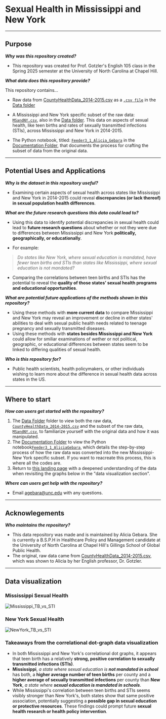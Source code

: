 # Sexual Health in Mississippi and New York

---
## **Purpose**

***Why was this repository created?***

- This repository was created for Prof. Gotzler's English 105 class in the Spring 2025 semester at the University of North Carolina at Chapel Hill.

***What data does this repository provide?***

This repository contains...

- Raw data from [CountyHealthData_2014-2015.csv](https://github.com/tarheel105/105-Unit-3/blob/main/data/CountyHealthData_2014-2015.csv) as a [`.csv file`](https://github.com/AliciaGebara/Sexual_Health_In_MS_and_NY/blob/main/Data/CountyHealthData_2014-2015.csv) in the [Data folder](https://github.com/AliciaGebara/Sexual_Health_In_MS_and_NY/tree/main/Data) 

- A Mississippi and New York specific subset of the raw data: [`MSandNY.csv`](https://github.com/AliciaGebara/Sexual_Health_In_MS_and_NY/blob/main/Data/MSandNY.csv), also in the [Data folder](https://github.com/AliciaGebara/Sexual_Health_In_MS_and_NY/tree/main/Data). This data on aspects of sexual health, like teen births and rates of sexually transmitted infections (STIs), across Mississippi and New York in 2014-2015.

- The Python notebook, titled: [`Feeder3_1_Alicia_Gebara`](https://github.com/AliciaGebara/Sexual_Health_In_MS_and_NY/blob/main/Documentation/Feeder3_1_Alicia_Gebara.ipynb) in the [Documentation Folder](https://github.com/AliciaGebara/Sexual_Health_In_MS_and_NY/tree/main/Documentation), that documents the process for crafting the subset of data from the original data.
  
---
## **Potential Uses and Applications** 

***Why is the dataset in this repository useful?***

- Examining certain aspects of sexual health across states like Mississippi and New York in 2014-2015 could reveal **discrepancies (or lack thereof) in sexual population health differences**. 


***What are the future research questions this data could lead to?*** 

- Using this data to identify potential discrepancies in sexual health could lead to **future research questions** about whether or not they were due to differences between Mississippi and New York **politically, geographically, or educationally**. 

- For example: 

> *Do states like New York, where sexual education is mandated, have fewer teen births and STIs than states like Mississippi, where sexual education is not mandated?*

- Comparing the correlations between teen births and STIs has the potential to reveal the **quality of those states’ sexual health programs and educational opportunities**.


***What are potential future applications of the methods shown in this repository?***

- Using these methods with **more current data** to compare Mississippi and New York may reveal an improvement or decline in either states' abilities to deal with sexual public health needs related to teenage pregnancy and sexually transmitted diseases.
- Using these methods with **states besides Mississippi and New York** could allow for smiliar examinations of wether or not political, geographic, or educational differences between states seem to be linked to differing qualities of sexual health.


***Who is this repository for?***
- Public health scientists, health policymakers, or other individuals wishing to learn more about the difference in sexual health data across states in the US. 

--- 
## **Where to start** 

***How can users get started with the repository?***
1. The [Data Folder](https://github.com/AliciaGebara/Sexual_Health_In_MS_and_NY/tree/main/Data) folder to view both the raw data, [`CountyHealthData_2014-2015.csv`](https://github.com/AliciaGebara/Sexual_Health_In_MS_and_NY/blob/main/Data/CountyHealthData_2014-2015.csv) and the subset of the raw data, [`MSandNY.csv`](https://github.com/AliciaGebara/Sexual_Health_In_MS_and_NY/blob/main/Data/MSandNY.csv), to familiarize yourself with the original data and how it was manipulated. 
2. The [Documentation Folder](https://github.com/AliciaGebara/Sexual_Health_In_MS_and_NY/tree/main/Documentation) to view the Python notebook[`Feeder3_1_AliciaGebara`](https://github.com/AliciaGebara/Sexual_Health_In_MS_and_NY/blob/main/Documentation/Feeder3_1_Alicia_Gebara.ipynb), which details the step-by-step process of how the raw data was converted into the new Mississippi-New York specific subset. If you want to reacreate this process, this is where all the codes are. 
3. Return to [this landing page](https://github.com/AliciaGebara/Sexual_Health_In_MS_and_NY/tree/main) with a deepened understanding of the data when revisiting the graphs below in the "data visualization section". 

***Where can users get help with the repository?***
- Email agebara@unc.edu with any questions. 

---
## **Acknowlegements**

***Who maintains the repository?*** 
- This data repository was made and is maintained by Alicia Gebara. She is currently a B.S.P.H in Healthcare Policy and Management candidate at the University of North Carolina at Chapel Hill's Gillings School of Global Public Health.  
- The original, raw data came from [CountyHealthData_2014-2015.csv](https://github.com/tarheel105/105-Unit-3/blob/main/data/CountyHealthData_2014-2015.csv), which was shown to Alicia by her English professor, Dr. Gotzler. 

---
## **Data visualization** 

### **Mississippi Sexual Health**

![Mississippi_TB_vs_STI](https://github.com/user-attachments/assets/ca4c67b4-1c21-471d-a489-bd2de15cc980)

### **New York Sexual Health**

![NewYork_TB_vs_STI](https://github.com/user-attachments/assets/2e56468b-8fc8-4f89-92ac-69a83c35a230)


### **Takeaways from the correlational dot-graph data visualization**
- In both Mississippi and New York's correlational dot graphs, it appears that teen birth has a relatively **strong, positive correlation to sexually transmitted infections (STIs)**. 
- **Mississippi**, *a state where sexual education is **not mandated in school*** has both, a **higher average number of teen births** per county and a **higher average of sexually transmitted infections** per county than **New York**, *a state where **sexual education is mandated in schools***. 
- While Mississippi's correlation between teen births and STIs seems visibly stronger than New York's, both states show that same positive association, potentially suggesting a **possible gap in sexual education or protective resources**. These findings could prompt future **sexual health research or health policy intervention**. 
